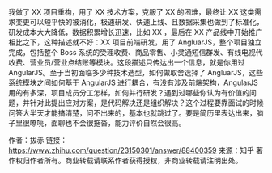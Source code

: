 我做了 XX 项目重构，用了 XX 技术方案，克服了 XX 的困难，最终让 XX 这类需求变更可以短平快的被消化，极速研发、快速上线、且数据采集也做到了标准化，研发成本大大降低，数据积累增长迅速，比如 XX ，最后在 XX 产品线中开始推广
相比之下，这种描述就不好：XX 项目前端研发，用了 AngluarJS，整个项目独立完成，包括整个 Boss 系统的受理收费、商品零售、小灵通短信群发、有线电视代收费、营业员/营业点结账等模块。这段描述只传达出一个信息，就是你用过 AngularJS。至于当初面临多少种技术选型，如何做取舍选择了 AngluarJS，这些系统模块之间如何基于 AngularJS 进行耦合，有没有涉及前端架构，AngularJS 用的有多深，项目成员分工怎样，如何并行研发？遇到过哪些你认为有价值的问题，并针对此提出应对方案，是代码解决还是组织解决？这个过程要靠面试的时候问答大半天才能搞清楚，问不出来的，基本也就跳过了。要是简历里表达出来，脑子里很嘹喨，面聊也不会很拖沓，能力评价自然会很高。

作者：拔赤
链接：https://www.zhihu.com/question/23150301/answer/88400359
来源：知乎
著作权归作者所有。商业转载请联系作者获得授权，非商业转载请注明出处。